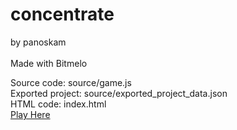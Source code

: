 # concentrate
by panoskam\
\
Made with Bitmelo

Source code: source/game.js\
Exported project: source/exported_project_data.json\
HTML code: index.html\
[Play Here](https://panoskam.github.io/concentrate)
